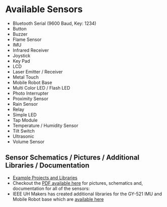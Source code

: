 # Available Sensors

- Bluetooth Serial (9600 Baud, Key: 1234)
- Button
- Buzzer
- Flame Sensor
- IMU
- Infrared Receiver
- Joystick
- Key Pad
- LCD
- Laser Emitter / Receiver
- Metal Touch
- Mobile Robot Base
- Multi Color LED / Flash LED
- Photo Interrupter
- Proximity Sensor
- Rain Sensor
- Relay
- Simple LED
- Tap Module
- Temperature / Humidity Sensor
- Tilt Switch
- Ultrasonic
- Volume Sensor

## Sensor Schematics / Pictures / Additional Libraries / Documentation
- [Example Projects and Libraries][elegoo]
- Checkout the [PDF available here][pdf] for pictures, schematics and, documentation for all of the sensors:
- IEEE UH Makers has created additional libraries for the GY-521 IMU and Mobile Robot base which are [available here][ieeearduino]

[pdf]: https://github.com/ieee-uh-makers/elegoo-sensor-kit/raw/master/37%20SENSOR%20KIT%20TUTORIAL%20FOR%20UNO%20AND%20MEGA%202.0.pdf
[elegoo]: https://github.com/ieee-uh-makers/elegoo-sensor-kit
[ieeearduino]: https://github.com/ieee-uh-makers/build-a-bot/tree/master/IEEE-Arduino
